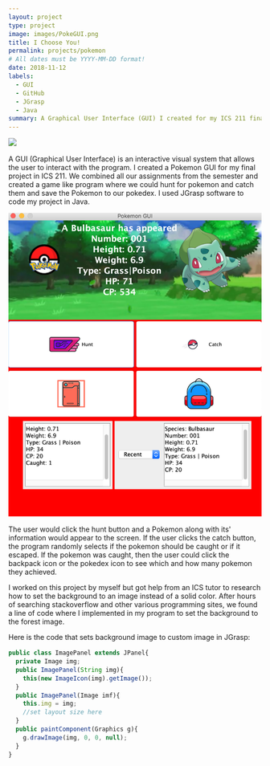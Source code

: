```yaml
---
layout: project
type: project
image: images/PokeGUI.png
title: I Choose You!
permalink: projects/pokemon
# All dates must be YYYY-MM-DD format!
date: 2018-11-12
labels:
  - GUI 
  - GitHub
  - JGrasp 
  - Java 
summary: A Graphical User Interface (GUI) I created for my ICS 211 final Project.
---
```


<img class="ui image" src="{{ site.baseurl }}/images/PokeGui4.png">

A GUI (Graphical User Interface) is an interactive visual system that allows the user to interact with the program. I created a Pokemon GUI for my final project in ICS 211. We combined all our assignments from the semester and created a game like program where we could hunt for pokemon and catch them and save the Pokemon to our pokedex. I used JGrasp software to code my project in Java. 

<img class="ui medium left floated rounded image" src="../images/PokeGui3.png">

The user would click the hunt button and a Pokemon along with its' information would appear to the screen. If the user clicks the catch button, the program randomly selects if the pokemon should be caught or if it escaped. If the pokemon was caught, then the user could click the backpack icon or the pokedex icon to see which and how many pokemon they achieved. 

I worked on this project by myself but got help from an ICS tutor to research how to set the background to an image instead of a solid color. After hours of searching stackoverflow and other various programming sites, we found a line of code where I implemented in my program to set the background to the forest image. 

Here is the code that sets background image to custom image in JGrasp: 

```js 
public class ImagePanel extends JPanel{ 
  private Image img; 
  public ImagePanel(String img){ 
    this(new ImageIcon(img).getImage()); 
  }
  public ImagePanel(Image imf){ 
    this.img = img;
    //set layout size here 
  } 
  public paintComponent(Graphics g){ 
    g.drawImage(img, 0, 0, null); 
  } 
} 
```

  
  
  
  
  
  
